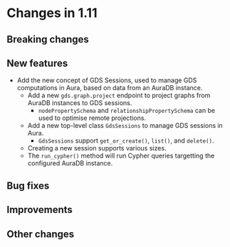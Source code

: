 # Changes in 1.11


## Breaking changes


## New features

* Add the new concept of GDS Sessions, used to manage GDS computations in Aura, based on data from an AuraDB instance.
  * Add a new `gds.graph.project` endpoint to project graphs from AuraDB instances to GDS sessions.
    * `nodePropertySchema` and `relationshipPropertySchema` can be used to optimise remote projections.
  * Add a new top-level class `GdsSessions` to manage GDS sessions in Aura.
    * `GdsSessions` support `get_or_create()`, `list()`, and `delete()`.
  * Creating a new session supports various sizes.
  * The `run_cypher()` method will run Cypher queries targetting the configured AuraDB instance.


## Bug fixes


## Improvements


## Other changes
